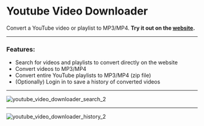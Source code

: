 # Youtube Video Downloader
Convert a YouTube video or playlist to MP3/MP4. **Try it out on the [website](https://youtube-video-to-mp4.herokuapp.com/).**

---

### Features:
- Search for videos and playlists to convert directly on the website
- Convert videos to MP3/MP4
- Convert entire YouTube playlists to MP3/MP4 (zip file)
- (Optionally) Login in to save a history of converted videos

---

![youtube_video_downloader_search_2](https://user-images.githubusercontent.com/52415147/167301407-824a9e2c-0c7f-411c-9e90-46c5c948ef8f.png)

---

![youtube_video_downloader_history_2](https://user-images.githubusercontent.com/52415147/167301411-10f0329e-b3dd-4de8-bc65-8a9477e06690.png)
